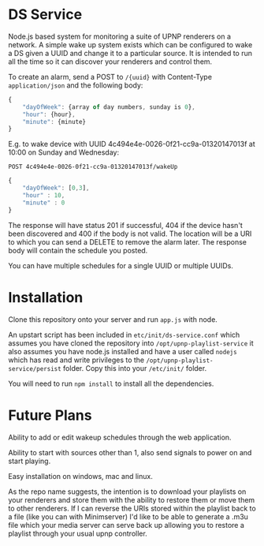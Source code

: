 DS Service
==========

Node.js based system for monitoring a suite of UPNP renderers on a network. A simple wake up system exists which can be configured to wake a DS given a UUID and change it to a particular source. It is intended to run all the time so it can discover your renderers and control them. 

To create an alarm, send a POST to `/{uuid}` with Content-Type `application/json` and the following body:

```javascript
{
	"dayOfWeek": {array of day numbers, sunday is 0},
    "hour": {hour},
    "minute": {minute}
}
```

E.g. to wake device with UUID 4c494e4e-0026-0f21-cc9a-01320147013f at 10:00 on Sunday and Wednesday: 

`POST 4c494e4e-0026-0f21-cc9a-01320147013f/wakeUp`

```javascript
{
    "dayOfWeek": [0,3],
    "hour" : 10,
    "minute" : 0
}
```

The response will have status 201 if successful, 404 if the device hasn't been discovered and 400 if the body is not valid. 
The location will be a URI to which you can send a DELETE to remove the alarm later. 
The response body will contain the schedule you posted.  

You can have multiple schedules for a single UUID or multiple UUIDs. 

Installation
============

Clone this repository onto your server and run `app.js` with node. 

An upstart script has been included in `etc/init/ds-service.conf` which assumes you have cloned the repository into `/opt/upnp-playlist-service` it also assumes you have node.js installed and have a user called `nodejs` which has read and write privileges to the `/opt/upnp-playlist-service/persist` folder. Copy this into your `/etc/init/` folder. 

You will need to run `npm install` to install all the dependencies. 

Future Plans
============

Ability to add or edit wakeup schedules through the web application. 

Ability to start with sources other than 1, also send signals to power on and start playing. 

Easy installation on windows, mac and linux. 

As the repo name suggests, the intention is to download your playlists on your renderers and store them with the ability to restore them or move them to other renderers. If I can reverse the URIs stored within the playlist back to a file (like you can with Minimserver) I'd like to be able to generate a .m3u file which your media server can serve back up allowing you to restore a playlist through your usual upnp controller. 
